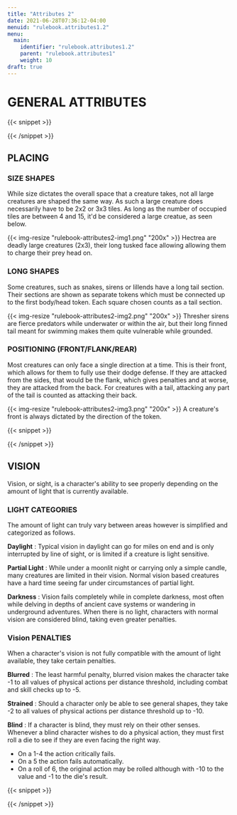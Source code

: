 ```yaml
---
title: "Attributes 2"
date: 2021-06-28T07:36:12-04:00
menuid: "rulebook.attributes1.2"
menu:
  main:
    identifier: "rulebook.attributes1.2"
    parent: "rulebook.attributes1"
    weight: 10
draft: true
---
```


# GENERAL ATTRIBUTES

{{< snippet >}}<div class="bookpage-columns"><div class="bookpage-column">{{< /snippet >}}

## PLACING

### SIZE SHAPES
While size dictates the overall space that a creature takes, not all large
creatures are shaped the same way. As such a large creature does necessarily
have to be 2x2 or 3x3 tiles. As long as the number of occupied tiles are between
4 and 15, it'd be considered a large creatue, as seen below.

{{< img-resize "rulebook-attributes2-img1.png" "200x" >}}
Hectrea are deadly large creatures (2x3), their long tusked face
allowing allowing them to charge their prey head on.

### LONG SHAPES
Some creatures, such as snakes, sirens or lillends have a long tail section.
Their sections are shown as separate tokens which must be connected up to the
first body/head token. Each square chosen counts as a tail section.

{{< img-resize "rulebook-attributes2-img2.png" "200x" >}}
Thresher sirens are fierce predators while underwater or within the air,
but their long finned tail meant for swimming makes them quite vulnerable
while grounded.

### POSITIONING (FRONT/FLANK/REAR)
Most creatures can only face a single direction at a time. This is their front,
which allows for them to fully use their dodge defense. If they are attacked
from the sides, that would be the flank, which gives penalties and at worse,
they are attacked from the back. For creatures with a tail, attacking any part
of the tail is counted as attacking their back.

{{< img-resize "rulebook-attributes2-img3.png" "200x" >}}
A creature's front is always dictated by the direction of the token.

{{< snippet >}}</div><div class="bookpage-column">{{< /snippet >}}

## VISION
Vision, or sight, is a character's ability to see properly depending on the
amount of light that is currently available.

### LIGHT CATEGORIES
The amount of light can truly vary between areas however is simplified and
categorized as follows.

**Daylight** : Typical vision in daylight can go for miles on end and is only
interrupted by line of sight, or is limited if a creature is light sensitive.

**Partial Light** : While under a moonlit night or carrying only a simple candle,
many creatures are limited in their vision. Normal vision based creatures have a
hard time seeing far under circumstances of partial light.

**Darkness** : Vision fails completely while in complete darkness, most often
while delving in depths of ancient cave systems or wandering in underground
adventures. When there is no light, characters with normal vision are considered
blind, taking even greater penalties.

### Vision PENALTIES
When a character's vision is not fully compatible with the amount of light
available, they take certain penalties.

**Blurred** : The least harmful penalty, blurred vision makes the character
take -1 to all values of physical actions per distance threshold, including
combat and skill checks up to -5.

**Strained** : Should a character only be able to see general shapes, they
take -2 to all values of physical actions per distance threshold up to -10.

**Blind** : If a character is blind, they must rely on their other senses.
Whenever a blind character wishes to do a physical action, they must first
roll a die to see if they are even facing the right way.

* On a 1-4 the action critically fails.
* On a 5 the action fails automatically.
* On a roll of 6, the original action may be rolled although with -10 to the
  value and -1 to the die's result.

{{< snippet >}}</div></div>{{< /snippet >}}

